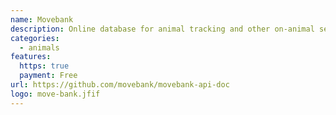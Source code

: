 ```yaml
---
name: Movebank
description: Online database for animal tracking and other on-animal sensor data.
categories:
  - animals
features:
  https: true
  payment: Free
url: https://github.com/movebank/movebank-api-doc
logo: move-bank.jfif
---
```

